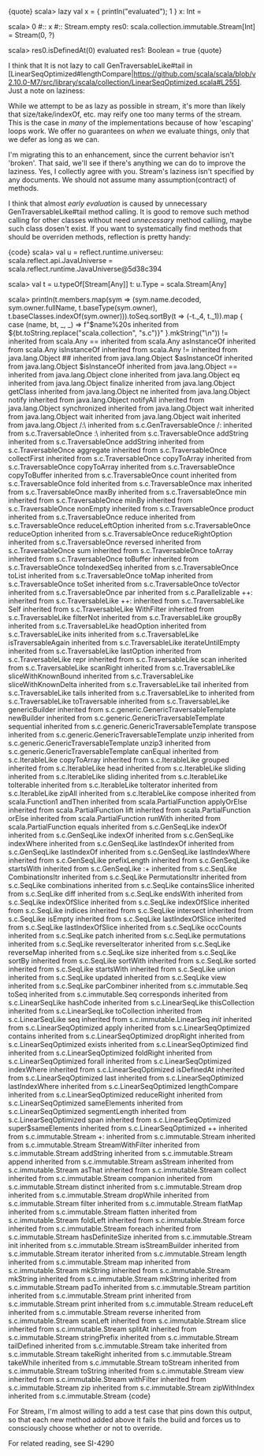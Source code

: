 {quote}
scala> lazy val x = \{ println("evaluated"); 1 }
x: Int = <lazy>

scala> 0 #:: x #:: Stream.empty
res0: scala.collection.immutable.Stream[Int] = Stream(0, ?)

scala> res0.isDefinedAt(0)
evaluated
res1: Boolean = true
{quote}

I think that It is not lazy to call GenTraversableLike#tail in [LinearSeqOptimized#lengthCompare|https://github.com/scala/scala/blob/v2.10.0-M7/src/library/scala/collection/LinearSeqOptimized.scala#L255].
Just a note on laziness: 

While we attempt to be as lazy as possible in stream, it's more than likely that size/take/indexOf, etc. may reify one too many terms of the stream.   This is the case in *many* of the implementations because of how 'escaping' loops work.   We offer no guarantees on *when* we evaluate things, only that we defer as long as we can.

I'm migrating this to an enhancement, since the current behavior isn't 'broken'.   That said, we'll see if there's anything we can do to improve the laziness.
Yes, I collectly agree with you.
Stream's laziness isn't specified by any documents. We should not assume many assumption(contract) of methods.

I think that almost *early evaluation* is caused by unnecessary GenTraversableLike#tail method calling.
It is good to remove such method calling for other classes without need *unnecessary* method calliing, maybe such class dosen't exist.
If you want to systematically find methods that should be overriden methods, reflection is pretty handy:

{code}
scala> val u = reflect.runtime.universeu: scala.reflect.api.JavaUniverse = scala.reflect.runtime.JavaUniverse@5d38c394

scala> val t = u.typeOf[Stream[Any]]
t: u.Type = scala.Stream[Any]

scala> println(t.members.map(sym => (sym.name.decoded, sym.owner.fullName, t.baseType(sym.owner), t.baseClasses.indexOf(sym.owner))).toSeq.sortBy(t => (-t._4, t._1)).map { case (name, bt, _, _) => f"$name%20s inherited from ${bt.toString.replace("scala.collection", "s.c")}" }.mkString("\n"))
                  != inherited from scala.Any
                  == inherited from scala.Any
        asInstanceOf inherited from scala.Any
        isInstanceOf inherited from scala.Any
                  != inherited from java.lang.Object
                  ## inherited from java.lang.Object
       $asInstanceOf inherited from java.lang.Object
       $isInstanceOf inherited from java.lang.Object
                  == inherited from java.lang.Object
               clone inherited from java.lang.Object
                  eq inherited from java.lang.Object
            finalize inherited from java.lang.Object
            getClass inherited from java.lang.Object
                  ne inherited from java.lang.Object
              notify inherited from java.lang.Object
           notifyAll inherited from java.lang.Object
        synchronized inherited from java.lang.Object
                wait inherited from java.lang.Object
                wait inherited from java.lang.Object
                wait inherited from java.lang.Object
                 /:\ inherited from s.c.GenTraversableOnce
                  /: inherited from s.c.TraversableOnce
                  :\ inherited from s.c.TraversableOnce
           addString inherited from s.c.TraversableOnce
           addString inherited from s.c.TraversableOnce
           aggregate inherited from s.c.TraversableOnce
        collectFirst inherited from s.c.TraversableOnce
         copyToArray inherited from s.c.TraversableOnce
         copyToArray inherited from s.c.TraversableOnce
        copyToBuffer inherited from s.c.TraversableOnce
               count inherited from s.c.TraversableOnce
                fold inherited from s.c.TraversableOnce
                 max inherited from s.c.TraversableOnce
               maxBy inherited from s.c.TraversableOnce
                 min inherited from s.c.TraversableOnce
               minBy inherited from s.c.TraversableOnce
            nonEmpty inherited from s.c.TraversableOnce
             product inherited from s.c.TraversableOnce
              reduce inherited from s.c.TraversableOnce
    reduceLeftOption inherited from s.c.TraversableOnce
        reduceOption inherited from s.c.TraversableOnce
   reduceRightOption inherited from s.c.TraversableOnce
            reversed inherited from s.c.TraversableOnce
                 sum inherited from s.c.TraversableOnce
             toArray inherited from s.c.TraversableOnce
            toBuffer inherited from s.c.TraversableOnce
        toIndexedSeq inherited from s.c.TraversableOnce
              toList inherited from s.c.TraversableOnce
               toMap inherited from s.c.TraversableOnce
               toSet inherited from s.c.TraversableOnce
            toVector inherited from s.c.TraversableOnce
                 par inherited from s.c.Parallelizable
                 ++: inherited from s.c.TraversableLike
                 ++: inherited from s.c.TraversableLike
                Self inherited from s.c.TraversableLike
          WithFilter inherited from s.c.TraversableLike
           filterNot inherited from s.c.TraversableLike
             groupBy inherited from s.c.TraversableLike
          headOption inherited from s.c.TraversableLike
               inits inherited from s.c.TraversableLike
  isTraversableAgain inherited from s.c.TraversableLike
   iterateUntilEmpty inherited from s.c.TraversableLike
          lastOption inherited from s.c.TraversableLike
                repr inherited from s.c.TraversableLike
                scan inherited from s.c.TraversableLike
           scanRight inherited from s.c.TraversableLike
 sliceWithKnownBound inherited from s.c.TraversableLike
 sliceWithKnownDelta inherited from s.c.TraversableLike
                tail inherited from s.c.TraversableLike
               tails inherited from s.c.TraversableLike
                  to inherited from s.c.TraversableLike
       toTraversable inherited from s.c.TraversableLike
      genericBuilder inherited from s.c.generic.GenericTraversableTemplate
          newBuilder inherited from s.c.generic.GenericTraversableTemplate
          sequential inherited from s.c.generic.GenericTraversableTemplate
           transpose inherited from s.c.generic.GenericTraversableTemplate
               unzip inherited from s.c.generic.GenericTraversableTemplate
              unzip3 inherited from s.c.generic.GenericTraversableTemplate
            canEqual inherited from s.c.IterableLike
         copyToArray inherited from s.c.IterableLike
             grouped inherited from s.c.IterableLike
                head inherited from s.c.IterableLike
             sliding inherited from s.c.IterableLike
             sliding inherited from s.c.IterableLike
          toIterable inherited from s.c.IterableLike
          toIterator inherited from s.c.IterableLike
              zipAll inherited from s.c.IterableLike
             compose inherited from scala.Function1
             andThen inherited from scala.PartialFunction
         applyOrElse inherited from scala.PartialFunction
                lift inherited from scala.PartialFunction
              orElse inherited from scala.PartialFunction
             runWith inherited from scala.PartialFunction
              equals inherited from s.c.GenSeqLike
             indexOf inherited from s.c.GenSeqLike
             indexOf inherited from s.c.GenSeqLike
          indexWhere inherited from s.c.GenSeqLike
         lastIndexOf inherited from s.c.GenSeqLike
         lastIndexOf inherited from s.c.GenSeqLike
      lastIndexWhere inherited from s.c.GenSeqLike
        prefixLength inherited from s.c.GenSeqLike
          startsWith inherited from s.c.GenSeqLike
                  :+ inherited from s.c.SeqLike
     CombinationsItr inherited from s.c.SeqLike
     PermutationsItr inherited from s.c.SeqLike
        combinations inherited from s.c.SeqLike
       containsSlice inherited from s.c.SeqLike
                diff inherited from s.c.SeqLike
            endsWith inherited from s.c.SeqLike
        indexOfSlice inherited from s.c.SeqLike
        indexOfSlice inherited from s.c.SeqLike
             indices inherited from s.c.SeqLike
           intersect inherited from s.c.SeqLike
             isEmpty inherited from s.c.SeqLike
    lastIndexOfSlice inherited from s.c.SeqLike
    lastIndexOfSlice inherited from s.c.SeqLike
           occCounts inherited from s.c.SeqLike
               patch inherited from s.c.SeqLike
        permutations inherited from s.c.SeqLike
     reverseIterator inherited from s.c.SeqLike
          reverseMap inherited from s.c.SeqLike
                size inherited from s.c.SeqLike
              sortBy inherited from s.c.SeqLike
            sortWith inherited from s.c.SeqLike
              sorted inherited from s.c.SeqLike
          startsWith inherited from s.c.SeqLike
               union inherited from s.c.SeqLike
             updated inherited from s.c.SeqLike
                view inherited from s.c.SeqLike
         parCombiner inherited from s.c.immutable.Seq
               toSeq inherited from s.c.immutable.Seq
         corresponds inherited from s.c.LinearSeqLike
            hashCode inherited from s.c.LinearSeqLike
      thisCollection inherited from s.c.LinearSeqLike
        toCollection inherited from s.c.LinearSeqLike
                 seq inherited from s.c.immutable.LinearSeq
              $init$ inherited from s.c.LinearSeqOptimized
               apply inherited from s.c.LinearSeqOptimized
            contains inherited from s.c.LinearSeqOptimized
           dropRight inherited from s.c.LinearSeqOptimized
              exists inherited from s.c.LinearSeqOptimized
                find inherited from s.c.LinearSeqOptimized
           foldRight inherited from s.c.LinearSeqOptimized
              forall inherited from s.c.LinearSeqOptimized
          indexWhere inherited from s.c.LinearSeqOptimized
         isDefinedAt inherited from s.c.LinearSeqOptimized
                last inherited from s.c.LinearSeqOptimized
      lastIndexWhere inherited from s.c.LinearSeqOptimized
       lengthCompare inherited from s.c.LinearSeqOptimized
         reduceRight inherited from s.c.LinearSeqOptimized
        sameElements inherited from s.c.LinearSeqOptimized
       segmentLength inherited from s.c.LinearSeqOptimized
                span inherited from s.c.LinearSeqOptimized
  super$sameElements inherited from s.c.LinearSeqOptimized
                  ++ inherited from s.c.immutable.Stream
                  +: inherited from s.c.immutable.Stream
              <init> inherited from s.c.immutable.Stream
    StreamWithFilter inherited from s.c.immutable.Stream
           addString inherited from s.c.immutable.Stream
              append inherited from s.c.immutable.Stream
            asStream inherited from s.c.immutable.Stream
              asThat inherited from s.c.immutable.Stream
             collect inherited from s.c.immutable.Stream
           companion inherited from s.c.immutable.Stream
            distinct inherited from s.c.immutable.Stream
                drop inherited from s.c.immutable.Stream
           dropWhile inherited from s.c.immutable.Stream
              filter inherited from s.c.immutable.Stream
             flatMap inherited from s.c.immutable.Stream
             flatten inherited from s.c.immutable.Stream
            foldLeft inherited from s.c.immutable.Stream
               force inherited from s.c.immutable.Stream
             foreach inherited from s.c.immutable.Stream
     hasDefiniteSize inherited from s.c.immutable.Stream
                init inherited from s.c.immutable.Stream
     isStreamBuilder inherited from s.c.immutable.Stream
            iterator inherited from s.c.immutable.Stream
              length inherited from s.c.immutable.Stream
                 map inherited from s.c.immutable.Stream
            mkString inherited from s.c.immutable.Stream
            mkString inherited from s.c.immutable.Stream
            mkString inherited from s.c.immutable.Stream
               padTo inherited from s.c.immutable.Stream
           partition inherited from s.c.immutable.Stream
               print inherited from s.c.immutable.Stream
               print inherited from s.c.immutable.Stream
          reduceLeft inherited from s.c.immutable.Stream
             reverse inherited from s.c.immutable.Stream
            scanLeft inherited from s.c.immutable.Stream
               slice inherited from s.c.immutable.Stream
             splitAt inherited from s.c.immutable.Stream
        stringPrefix inherited from s.c.immutable.Stream
         tailDefined inherited from s.c.immutable.Stream
                take inherited from s.c.immutable.Stream
           takeRight inherited from s.c.immutable.Stream
           takeWhile inherited from s.c.immutable.Stream
            toStream inherited from s.c.immutable.Stream
            toString inherited from s.c.immutable.Stream
                view inherited from s.c.immutable.Stream
          withFilter inherited from s.c.immutable.Stream
                 zip inherited from s.c.immutable.Stream
        zipWithIndex inherited from s.c.immutable.Stream
{code}

For Stream, I'm almost willing to add a test case that pins down this output, so that each new method added above it fails the build and forces us to consciously choose whether or not to override.

For related reading, see SI-4290
